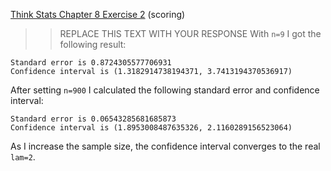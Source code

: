 [Think Stats Chapter 8 Exercise 2](http://greenteapress.com/thinkstats2/html/thinkstats2009.html#toc77) (scoring)

>> REPLACE THIS TEXT WITH YOUR RESPONSE
With `n=9` I got the following result:

```
Standard error is 0.8724305577706931
Confidence interval is (1.3182914738194371, 3.7413194370536917)
```

After setting `n=900` I calculated the following standard error and confidence
interval:

```
Standard error is 0.06543285681685873
Confidence interval is (1.8953008487635326, 2.1160289156523064)

```

As I increase the sample size, the confidence interval converges to the real
`lam=2`.


